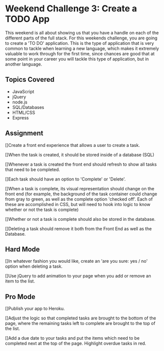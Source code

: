 # Weekend Challenge 3: Create a TODO App
This weekend is all about showing us that you have a handle on each of the different parts of the full stack. For this weekends challenge, you are going to create a 'TO DO' application. This is the type of application that is very common to tackle when learning a new language, which makes it extremely valuable to work through for the first time, since chances are good that at some point in your career you will tackle this type of application, but in another language. 

## Topics Covered
- JavaScript
- jQuery
- node.js
- SQL/Databases
- HTML/CSS
- Express

## Assignment

[]Create a front end experience that allows a user to create a task.

[]When the task is created, it should be stored inside of a database (SQL)

[]Whenever a task is created the front end should refresh to show all tasks that need to be completed.

[]Each task should have an option to 'Complete' or 'Delete'.

[]When a task is complete, its visual representation should change on the front end (for example, the background of the task container could change from gray to green, as well as the complete option 'checked off'. Each of these are accomplished in CSS, but will need to hook into logic to know whether or not the task is complete)

[]Whether or not a task is complete should also be stored in the database.

[]Deleting a task should remove it both from the Front End as well as the Database.

## Hard Mode
[]In whatever fashion you would like, create an 'are you sure: yes / no' option when deleting a task.

[]Use jQuery to add animation to your page when you add or remove an item to the list.

## Pro Mode
[]Publish your app to Heroku.

[]Adjust the logic so that completed tasks are brought to the bottom of the page, where the remaining tasks left to complete are brought to the top of the list.

[]Add a due date to your tasks and put the items which need to be completed next at the top of the page. Highlight overdue tasks in red.
